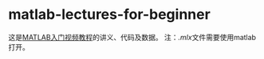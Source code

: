 # matlab-lectures-for-beginner
这是[MATLAB入门视频教程](https://space.bilibili.com/306772183/channel/seriesdetail?sid=1847624&ctype=0)的讲义、代码及数据。
注：*.mlx*文件需要使用matlab打开。
